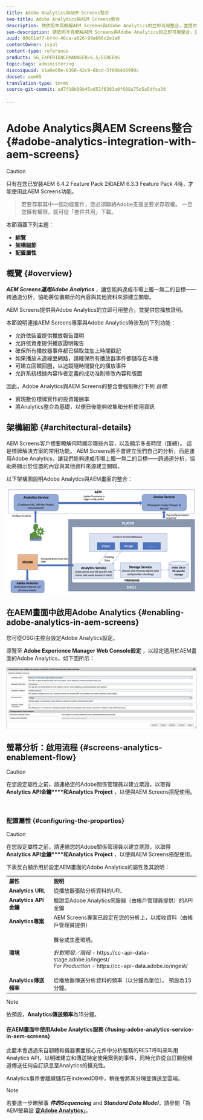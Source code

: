 ```yaml
---
title: Adobe Analytics與AEM Screens整合
seo-title: Adobe Analytics與AEM Screens整合
description: 請依照本頁瞭解AEM Screens與Adobe Analytics的立即可用整合，並提供您播放證明。
seo-description: 請依照本頁瞭解AEM Screens與Adobe Analytics的立即可用整合，並提供您播放證明。
uuid: 80d61af7-bf4d-46ca-a026-99a666c2e1a0
contentOwner: jsyal
content-type: reference
products: SG_EXPERIENCEMANAGER/6.5/SCREENS
topic-tags: administering
discoiquuid: b1a0e00e-0368-42c9-8bcd-5f00b4d0990c
docset: aem65
translation-type: tm+mt
source-git-commit: ad7f18b99b45ed51f0393a0f608a75e5a5dfca30

---
```



# Adobe Analytics與AEM Screens整合 {#adobe-analytics-integration-with-aem-screens}

>[!CAUTION]
>
>只有在您已安裝AEM 6.4.2 Feature Pack 2和AEM 6.3.3 Feature Pack 4時，才能使用此AEM Screens功能。

>若要存取其中一個功能套件，您必須聯絡Adobe支援並要求存取權。 一旦您擁有權限，就可從「套件共用」下載。
>
本節涵蓋下列主題：

* **綜覽**
* **架構細節**
* **配置屬性**

## 概覽 {#overview}

***AEM Screens運用Adobe Analytics*** ，讓您能夠達成市場上獨一無二的目標——跨通道分析，協助將位置顯示的內容與其他資料來源建立關聯。

AEM Screens提供與Adobe Analytics的立即可用整合，並提供您播放證明。

本節說明連接AEM Screens專案與Adobe Analytics時涉及的下列功能：

* 允許依裝置提供播放報告證明
* 允許依資產提供播放證明報告
* 確保所有播放器事件都已擷取並加上時間戳記
* 如果播放未連線至網路，請確保所有播放器事件都儲存在本機
* 可建立回饋回圈，以追蹤隨時間變化的播放事件
* 允許系統根據內容作者定義的成功准則修改內容和版面

因此，Adobe Analytics與AEM Screens的整合會強制執行下列 *目標*:

* 實現數位標牌實作的投資報酬率
* 將Analytics整合為基礎，以便日後能夠收集和分析使用資訊

## 架構細節 {#architectural-details}

AEM Screens客戶想要瞭解何時顯示哪些內容，以及顯示多長時間（匯總）。 這是標牌解決方案的常用功能。 AEM Screens將不會建立我們自己的分析，而是運用Adobe Analytics，讓我們能夠達成市場上獨一無二的目標——跨通道分析，協助將顯示於位置的內容與其他資料來源建立關聯。

以下架構圖說明Adobe Analytics與AEM畫面的整合：

![screen_shot_2018-09-12at85611am](assets/screen_shot_2018-09-12at85611am.png)

## 在AEM畫面中啟用Adobe Analytics {#enabling-adobe-analytics-in-aem-screens}

您可從OSGi主控台設定Adobe Analytics設定。

導覽至 **Adobe Experience Manager Web Console設定** ，以設定適用於AEM畫面的Adobe Analytics，如下圖所示：

![screen_shot_2018-09-04at25550pm](assets/screen_shot_2018-09-04at25550pm.png)

## 螢幕分析：啟用流程 {#screens-analytics-enablement-flow}

>[!CAUTION]
在您設定屬性之前，請連絡您的Adobe關係管理員以建立票證，以取得 **Analytics API金鑰****和Analytics Project** ，以便與AEM Screens搭配使用。

![]()

### 配置屬性 {#configuring-the-properties}

>[!CAUTION]
在您設定屬性之前，請連絡您的Adobe關係管理員以建立票證，以取得 **Analytics API金鑰****和Analytics Project** ，以便與AEM Screens搭配使用。

下表反白顯示用於設定AEM畫面的Adobe Analytics的屬性及其說明：

<table>
 <tbody>
  <tr>
   <td><strong>屬性</strong></td>
   <td><strong>說明</strong></td>
  </tr>
  <tr>
   <td><strong>Analytics URL</strong></td>
   <td>從播放器張貼分析資料的URL<br /> </td>
  </tr>
  <tr>
   <td><strong>Analytics API金鑰</strong></td>
   <td>驗證至Adobe Analytics伺服器（由帳戶管理員提供）的API金鑰</td>
  </tr>
  <tr>
   <td><strong>Analytics專案</strong></td>
   <td>AEM Screens專案已設定在您的分析上，以接收資料（由帳戶管理員提供）</td>
  </tr>
  <tr>
   <td><strong>環境</strong></td>
   <td><p>舞台或生產環境。</p> <p><em>針對開發／階段</em> - https://cc-api-data-stage.adobe.io/ingest/<br /> <em>For Production</em> - https://cc-api-data.adobe.io/ingest/</p> </td>
  </tr>
  <tr>
   <td><strong>Analytics傳送頻率</strong></td>
   <td>從播放器傳送分析資料的頻率（以分鐘為單位）。 預設為15分鐘。</td>
  </tr>
 </tbody>
</table>

>[!NOTE]
依預設，**Analytics傳送頻率**為15分鐘。

#### 在AEM畫面中使用Adobe Analytics服務 {#using-adobe-analytics-service-in-aem-screens}

此藍本會透過來自韌體和儀器畫面核心元件中分析服務的REST呼叫來叫用Analytics API，以明確建立和傳送特定使用案例的事件，同時允許從自訂開發頻道傳送任何自訂訊息至Analytics的擴充性。

Analytics事件會離線儲存在indexedDB中，稍後會將其分塊並傳送至雲端。

>[!NOTE]
若要進一步瞭解事 ***件的Sequencing*** and ***Standard Data Model***，請參閱「為AEM螢幕設 **[定Adobe Analytics」](configuring-adobe-analytics-aem-screens.md)**。

